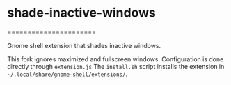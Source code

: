 # shade-inactive-windows
======================

Gnome shell extension that shades inactive windows.

This fork ignores maximized and fullscreen windows. Configuration is done directly through `extension.js`
The `install.sh` script installs the extension in `~/.local/share/gnome-shell/extensions/`. 
